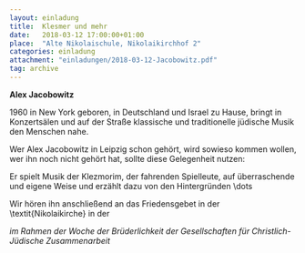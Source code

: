 ```yaml
---
layout: einladung
title:  Klesmer und mehr
date:   2018-03-12 17:00:00+01:00
place:  "Alte Nikolaischule, Nikolaikirchhof 2"
categories: einladung
attachment: "einladungen/2018-03-12-Jacobowitz.pdf"
tag: archive
---
```


**Alex Jacobowitz**

1960 in New York geboren, in Deutschland und Israel zu Hause,
bringt in Konzertsälen und auf der Straße klassische und traditionelle jüdische Musik den Menschen nahe.

Wer Alex Jacobowitz in Leipzig schon gehört, wird sowieso kommen wollen, wer ihn noch nicht gehört hat, sollte diese Gelegenheit nutzen:

Er spielt Musik der Klezmorim, der fahrenden Spielleute, auf überraschende und eigene Weise und erzählt dazu von den Hintergründen \dots

Wir hören ihn anschließend an das Friedensgebet in der \textit{Nikolaikirche} in der

*im Rahmen der Woche der Brüderlichkeit
der Gesellschaften für Christlich-Jüdische Zusammenarbeit*
